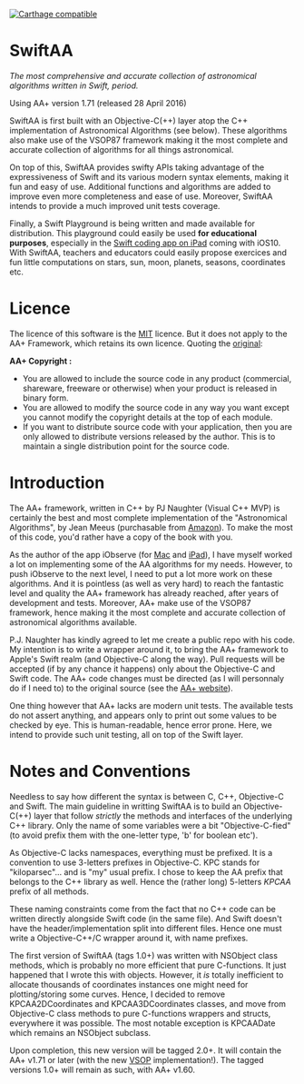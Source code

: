  [![Carthage compatible](https://img.shields.io/badge/Carthage-compatible-4BC51D.svg?style=flat)](https://github.com/onekiloparsec/SwiftAA)

# SwiftAA
*The most comprehensive and accurate collection of astronomical algorithms written in Swift, period.*

Using AA+ version 1.71 (released 28 April 2016)

SwiftAA is first built with an Objective-C(++) layer atop the C++ implementation of Astronomical Algorithms (see below).
These algorithms also make use of the VSOP87 framework making it the most complete and accurate collection of algorithms for all things astronomical.

On top of this, SwiftAA provides swifty APIs taking advantage of the expressiveness of Swift and its various modern
syntax elements, making it fun and easy of use. Additional functions and algorithms are added to improve even more 
completeness and ease of use. Moreover, SwiftAA intends to provide a much improved unit tests coverage.

Finally, a Swift Playground is being written and made available for distribution. This playground could easily be used
**for educational purposes**, especially in the [Swift coding app on iPad](https://www.apple.com/swift/playgrounds/) coming with iOS10.
With SwiftAA, teachers and educators could easily propose exercices and fun little computations on stars, sun, moon, 
planets, seasons, coordinates etc.


Licence
=======

The licence of this software is the [MIT](http://opensource.org/licenses/MIT) licence. But it does not apply to the AA+ Framework,
which retains its own licence. Quoting the [original](http://www.naughter.com/aa.html):

**AA+ Copyright :** 

* You are allowed to include the source code in any product (commercial, shareware, freeware or otherwise) when your product is released in binary form.
* You are allowed to modify the source code in any way you want except you cannot modify the copyright details at the top of each module.
* If you want to distribute source code with your application, then you are only allowed to distribute versions released by the author. This is to maintain a single distribution point for the source code.

Introduction
============

The AA+ framework, written in C++ by PJ Naughter (Visual C++ MVP) is certainly the best and most complete implementation of the
"Astronomical Algorithms", by Jean Meeus (purchasable from [Amazon](http://www.amazon.com/exec/obidos/tg/detail/-/0943396611/103-5742735-0567011)).
To make the most of this code, you'd rather have a copy of the book with you.

As the author of the app iObserve (for [Mac](http://onekilopars.ec/apps#iobserve) and [iPad](http://www.onekilopars.ec/apps/#iobserve-touch)), I have
myself worked a lot on implementing some of the AA algorithms for my needs. However, to push iObserve to the next level,
I need to put a lot more work on these algorithms. And it is pointless (as well as very hard) to reach the fantastic level and quality the AA+ framework
has already reached, after years of development and tests. Moreover, AA+ make use of the VSOP87 framework, hence making it
the most complete and accurate collection of astronomical algorithms available.

P.J. Naughter has kindly agreed to let me create a public repo with his code. My intention is to write a wrapper around it,
to bring the AA+ framework to Apple's Swift realm (and Objective-C along the way). Pull requests will be accepted (if by any chance
it happens) only about the Objective-C and Swift code. The AA+ code changes must be directed (as I will personnaly do if I need to)
to the original source (see the [AA+ website](http://www.naughter.com/aa.html)).

One thing however that AA+ lacks are modern unit tests. The available tests do not assert anything, and appears only
to print out some values to be checked by eye. This is human-readable, hence error prone. Here, we intend to provide
such unit testing, all on top of the Swift layer.


Notes and Conventions
=====================

Needless to say how different the syntax is between C, C++, Objective-C and Swift. The main guideline in writting SwiftAA
is to build an Objective-C(++) layer that follow *strictly* the methods and interfaces of the underlying
C++ library. Only the name of some variables were a bit "Objective-C-fied" (to avoid prefix them with the one-letter type, 'b' for boolean etc').

As Objective-C lacks namespaces, everything must be prefixed. It is a convention to use 3-letters prefixes in
Objective-C. KPC stands for "kiloparsec"... and is "my" usual prefix. I chose to keep the AA prefix that belongs to the C++
library as well. Hence the (rather long) 5-letters *KPCAA* prefix of all methods.

These naming constraints come from the fact that no C++ code can be written directly alongside Swift code (in the same file). 
And Swift doesn't have the header/implementation split into different files. Hence one must write a Objective-C++/C wrapper
around it, with name prefixes.

The first version of SwiftAA (tags 1.0+) was written with NSObject class methods, which is probably no more efficient 
that pure C-functions.  It just happened that I wrote this with objects. However, it *is* totally inefficient to allocate 
thousands of coordinates instances one might need for plotting/storing some curves. Hence, I decided to remove 
KPCAA2DCoordinates and KPCAA3DCoordinates classes, and move from Objective-C class methods to pure C-functions wrappers 
and structs, everywhere it was possible. The most notable exception is KPCAADate which remains an NSObject subclass.

Upon completion, this new version will be tagged 2.0+. It will contain the AA+ v1.71 or later (with the new 
[VSOP](https://en.wikipedia.org/wiki/VSOP_(planets)) implementation!). The tagged versions 1.0+ will remain as such, 
with AA+ v1.60.